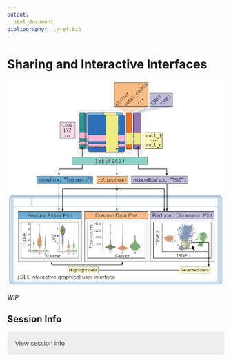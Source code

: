 ```yaml
---
output:
  html_document
bibliography: ../ref.bib
---
```


# Sharing and Interactive Interfaces

<script>
document.addEventListener("click", function (event) {
    if (event.target.classList.contains("aaron-collapse")) {
        event.target.classList.toggle("active");
        var content = event.target.nextElementSibling;
        if (content.style.display === "block") {
          content.style.display = "none";
        } else {
          content.style.display = "block";
        }
    }
})
</script>

<style>
.aaron-collapse {
  background-color: #eee;
  color: #444;
  cursor: pointer;
  padding: 18px;
  width: 100%;
  border: none;
  text-align: left;
  outline: none;
  font-size: 15px;
}

.aaron-content {
  padding: 0 18px;
  display: none;
  overflow: hidden;
  background-color: #f1f1f1;
}
</style>


![Overview of the *iSEE* interactive data visualization package's relationship to a *SingleCellExperiment* object](images/iSEE-dataflow.png)


*WIP*


## Session Info

<button class="aaron-collapse">View session info</button>
<div class="aaron-content">
```
R version 3.6.0 (2019-04-26)
Platform: x86_64-pc-linux-gnu (64-bit)
Running under: Ubuntu 14.04.6 LTS

Matrix products: default
BLAS/LAPACK: /app/easybuild/software/OpenBLAS/0.2.18-GCC-5.4.0-2.26-LAPACK-3.6.1/lib/libopenblas_prescottp-r0.2.18.so

locale:
 [1] LC_CTYPE=en_US.UTF-8       LC_NUMERIC=C              
 [3] LC_TIME=en_US.UTF-8        LC_COLLATE=en_US.UTF-8    
 [5] LC_MONETARY=en_US.UTF-8    LC_MESSAGES=en_US.UTF-8   
 [7] LC_PAPER=en_US.UTF-8       LC_NAME=C                 
 [9] LC_ADDRESS=C               LC_TELEPHONE=C            
[11] LC_MEASUREMENT=en_US.UTF-8 LC_IDENTIFICATION=C       

attached base packages:
[1] stats     graphics  grDevices utils     datasets  methods   base     

other attached packages:
[1] BiocStyle_2.13.2 Cairo_1.5-10    

loaded via a namespace (and not attached):
 [1] BiocManager_1.30.4 compiler_3.6.0     magrittr_1.5      
 [4] bookdown_0.12      tools_3.6.0        htmltools_0.3.6   
 [7] yaml_2.2.0         Rcpp_1.0.2         stringi_1.4.3     
[10] rmarkdown_1.14     knitr_1.23         stringr_1.4.0     
[13] xfun_0.8           digest_0.6.20      evaluate_0.14     
```
</div>
